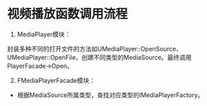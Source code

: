 # 视频播放函数调用流程

1.  MediaPlayer模块：

   封装多种不同的打开文件的方法如UMediaPlayer::OpenSource、UMediaPlayer::OpenFile，创建不同类型的MediaSource。最终调用PlayerFacade->Open。

2.  FMediaPlayerFacade模块：
   - 根据MediaSource所属类型，查找对应类型的IMediaPlayerFactory。